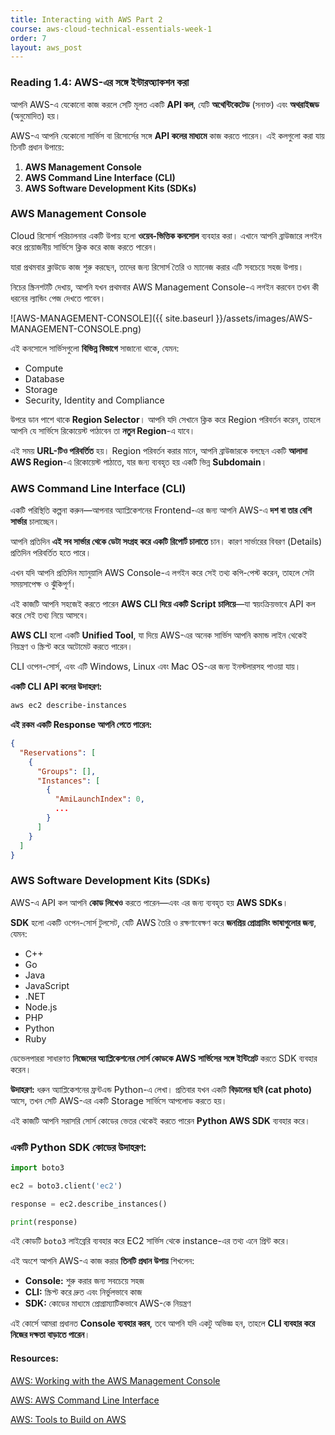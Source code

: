 ```yaml
---
title: Interacting with AWS Part 2
course: aws-cloud-technical-essentials-week-1
order: 7
layout: aws_post
---
```



### **Reading 1.4: AWS-এর সঙ্গে ইন্টারঅ্যাকশন করা**

আপনি AWS-এ যেকোনো কাজ করলে সেটি মূলত একটি **API কল**, যেটি **অথেন্টিকেটেড** (সনাক্ত) এবং **অথরাইজড** (অনুমোদিত) হয়।

AWS-এ আপনি যেকোনো সার্ভিস বা রিসোর্সের সঙ্গে **API কলের মাধ্যমে** কাজ করতে পারেন। এই কলগুলো করা যায় তিনটি প্রধান উপায়ে:

1. **AWS Management Console**
2. **AWS Command Line Interface (CLI)**
3. **AWS Software Development Kits (SDKs)**


### **AWS Management Console**

Cloud রিসোর্স পরিচালনার একটি উপায় হলো **ওয়েব-ভিত্তিক কনসোল** ব্যবহার করা।
এখানে আপনি ব্রাউজারে লগইন করে প্রয়োজনীয় সার্ভিসে ক্লিক করে কাজ করতে পারেন।

যারা প্রথমবার ক্লাউডে কাজ শুরু করছেন, তাদের জন্য রিসোর্স তৈরি ও ম্যানেজ করার এটি সবচেয়ে সহজ উপায়।

নিচের স্ক্রিনশটটি দেখায়, আপনি যখন প্রথমবার AWS Management Console-এ লগইন করবেন তখন কী ধরনের ল্যান্ডিং পেজ দেখতে পাবেন।

![AWS-MANAGEMENT-CONSOLE]({{ site.baseurl }}/assets/images/AWS-MANAGEMENT-CONSOLE.png)


এই কনসোলে সার্ভিসগুলো **বিভিন্ন বিভাগে** সাজানো থাকে, যেমন:

* Compute
* Database
* Storage
* Security, Identity and Compliance

উপরে ডান পাশে থাকে **Region Selector**।
আপনি যদি সেখানে ক্লিক করে Region পরিবর্তন করেন, তাহলে আপনি যে সার্ভিসে রিকোয়েস্ট পাঠাবেন তা **নতুন Region**-এ যাবে।

এই সময় **URL-টিও পরিবর্তিত** হয়।
Region পরিবর্তন করার মানে, আপনি ব্রাউজারকে বলছেন একটি **আলাদা AWS Region**-এ রিকোয়েস্ট পাঠাতে, যার জন্য ব্যবহৃত হয় একটি ভিন্ন **Subdomain**।


### **AWS Command Line Interface (CLI)**

একটি পরিস্থিতি কল্পনা করুন—আপনার অ্যাপ্লিকেশনের Frontend-এর জন্য আপনি AWS-এ **দশ বা তার বেশি সার্ভার** চালাচ্ছেন।

আপনি প্রতিদিন **এই সব সার্ভার থেকে ডেটা সংগ্রহ করে একটি রিপোর্ট চালাতে** চান। কারণ সার্ভারের বিবরণ (Details) প্রতিদিন পরিবর্তিত হতে পারে।

এখন যদি আপনি প্রতিদিন ম্যানুয়ালি AWS Console-এ লগইন করে সেই তথ্য কপি-পেস্ট করেন, তাহলে সেটা সময়সাপেক্ষ ও ঝুঁকিপূর্ণ।

এই কাজটি আপনি সহজেই করতে পারেন **AWS CLI দিয়ে একটি Script চালিয়ে**—যা স্বয়ংক্রিয়ভাবে API কল করে সেই তথ্য নিয়ে আসবে।

**AWS CLI** হলো একটি **Unified Tool**, যা দিয়ে AWS-এর অনেক সার্ভিস আপনি কমান্ড লাইন থেকেই নিয়ন্ত্রণ ও স্ক্রিপ্ট করে অটোমেট করতে পারেন।

CLI ওপেন-সোর্স, এবং এটি Windows, Linux এবং Mac OS-এর জন্য ইনস্টলারসহ পাওয়া যায়।

**একটি CLI API কলের উদাহরণ:**

```bash
aws ec2 describe-instances
```

**এই রকম একটি Response আপনি পেতে পারেন:**

```json
{
  "Reservations": [
    {
      "Groups": [],
      "Instances": [
        {
          "AmiLaunchIndex": 0,
          ...
        }
      ]
    }
  ]
}
```


### **AWS Software Development Kits (SDKs)**

AWS-এ API কল আপনি **কোড লিখেও** করতে পারেন—এবং এর জন্য ব্যবহৃত হয় **AWS SDKs**।

**SDK** হলো একটি ওপেন-সোর্স টুলসেট, যেটি AWS তৈরি ও রক্ষণাবেক্ষণ করে **জনপ্রিয় প্রোগ্রামিং ভাষাগুলোর জন্য**, যেমন:

* C++
* Go
* Java
* JavaScript
* .NET
* Node.js
* PHP
* Python
* Ruby

ডেভেলপাররা সাধারণত **নিজেদের অ্যাপ্লিকেশনের সোর্স কোডকে AWS সার্ভিসের সঙ্গে ইন্টিগ্রেট** করতে SDK ব্যবহার করেন।

**উদাহরণ:**
ধরুন অ্যাপ্লিকেশনের ফ্রন্টএন্ড Python-এ লেখা।
প্রতিবার যখন একটি **বিড়ালের ছবি (cat photo)** আসে, তখন সেটি AWS-এর একটি Storage সার্ভিসে আপলোড করতে হয়।

এই কাজটি আপনি সরাসরি সোর্স কোডের ভেতর থেকেই করতে পারেন **Python AWS SDK** ব্যবহার করে।


### **একটি Python SDK কোডের উদাহরণ:**

```python
import boto3

ec2 = boto3.client('ec2')

response = ec2.describe_instances()

print(response)
```

এই কোডটি `boto3` লাইব্রেরি ব্যবহার করে EC2 সার্ভিস থেকে instance-এর তথ্য এনে প্রিন্ট করে।


এই অংশে আপনি AWS-এ কাজ করার **তিনটি প্রধান উপায়** শিখলেন:

* **Console:** শুরু করার জন্য সবচেয়ে সহজ
* **CLI:** স্ক্রিপ্ট করে দ্রুত এবং নির্ভুলভাবে কাজ
* **SDK:** কোডের মাধ্যমে প্রোগ্রাম্যাটিকভাবে AWS-কে নিয়ন্ত্রণ

এই কোর্সে আমরা প্রধানত **Console ব্যবহার করব**, তবে আপনি যদি একটু অভিজ্ঞ হন, তাহলে **CLI ব্যবহার করে নিজের দক্ষতা বাড়াতে পারেন**।


#### Resources:

<a href="https://docs.aws.amazon.com/awsconsolehelpdocs/latest/gsg/getting-started.html" target="_blank" rel="noopener noreferrer">AWS: Working with the AWS Management Console</a>

<a href="https://aws.amazon.com/cli/" target="_blank" rel="noopener noreferrer">AWS: AWS Command Line Interface</a>

<a href="https://aws.amazon.com/tools/" target="_blank" rel="noopener noreferrer">AWS: Tools to Build on AWS</a>
